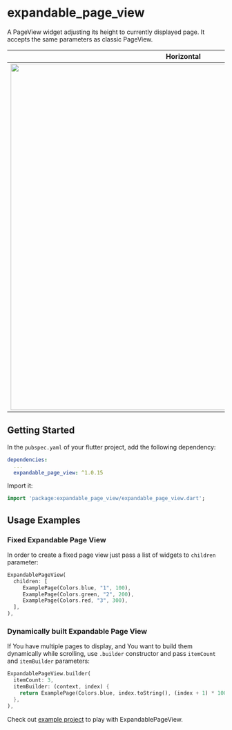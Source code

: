 # expandable_page_view

A PageView widget adjusting its height to currently displayed page. It accepts the same parameters as classic PageView.


|  Horizontal | Vertical |
|---|---|
|<img height="800" src="https://github.com/Limbou/expandable_page_view/blob/feat/vertical-axis-support/assets/appVideo.gif">| <img  height="800" src="https://github.com/Limbou/expandable_page_view/blob/feat/vertical-axis-support/assets/appVideo2.gif">|

## Getting Started

In the `pubspec.yaml` of your flutter project, add the following dependency:

```yaml
dependencies:
  ...
  expandable_page_view: ^1.0.15
```

Import it:

```dart
import 'package:expandable_page_view/expandable_page_view.dart';
```

## Usage Examples

### Fixed Expandable Page View

In order to create a fixed page view just pass a list of widgets to `children` parameter:

```dart
ExpandablePageView(
  children: [
     ExamplePage(Colors.blue, "1", 100),
     ExamplePage(Colors.green, "2", 200),
     ExamplePage(Colors.red, "3", 300),
  ],
),
```

### Dynamically built Expandable Page View

If You have multiple pages to display, and You want to build them dynamically while scrolling, use `.builder`  constructor and pass `itemCount` and `itemBuilder` parameters:

```dart
ExpandablePageView.builder(
  itemCount: 3,
  itemBuilder: (context, index) {
    return ExamplePage(Colors.blue, index.toString(), (index + 1) * 100.0);
  },
),
```

Check out [example project](https://github.com/Limbou/expandable_page_view/tree/main/example) to play with ExpandablePageView.